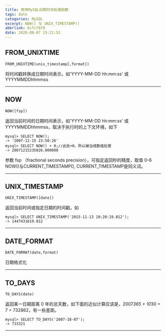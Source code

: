 ```yaml
---
title: 常用MySQL日期时间处理函数
tags: date
categories: MySQL
excerpt: NOW() 与 UNIX_TIMESTAMP()
abbrlink: bcfc76f0
date: 2020-08-07 15:21:52
---
```

## FROM_UNIXTIME
```
FROM_UNIXTIME(unix_timestamp[,format])
```
将时间戳转换成日期时间表示。如'YYYY-MM-DD hh:mm:ss' 或 YYYYMMDDhhmmss
************
## NOW
```
NOW([fsp])
```
返回当前时间的日期时间表示，如'YYYY-MM-DD hh:mm:ss' 或 YYYYMMDDhhmmss，取决于执行时的上下文环境，如下
```
mysql> SELECT NOW();
-> '2007-12-15 23:50:26'
mysql> SELECT NOW() + 0;//此处+0，所以被当成数值处理
-> 20071215235026.000000
```
参数 fsp （fractional seconds precision），可指定返回秒的精度，取值 0-6
NOW()与CURRENT_TIMESTAMP(), CURRENT_TIMESTAMP是同义词。
************
## UNIX_TIMESTAMP
```
UNIX_TIMESTAMP([date])
```
返回当前时间或指定日期的时间戳，如
```
mysql> SELECT UNIX_TIMESTAMP('2015-11-13 10:20:19.012');
-> 1447431619.012
```
************
## DATE_FORMAT
```
DATE_FORMAT(date,format)
```
日期格式化
************
## TO_DAYS
```
TO_DAYS(date)
```
返回某一日期距离 0 年的总天数，如下面的近似计算应该是，2007*365 + 10*30 + 7 = 732862，有一些差距。
```
mysql> SELECT TO_DAYS('2007-10-07');
-> 733321
```
************
